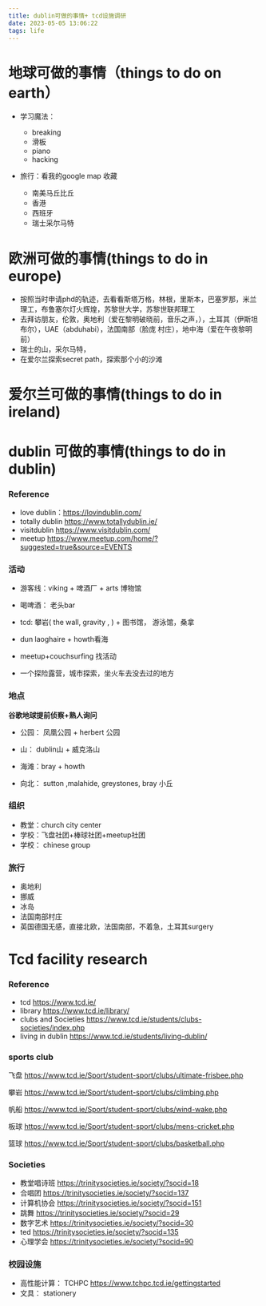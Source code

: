 ```yaml
---
title: dublin可做的事情+ tcd设施调研
date: 2023-05-05 13:06:22
tags: life
---
```



# 地球可做的事情（things to do on earth）

- 学习魔法：
  - breaking
  - 滑板
  - piano
  - hacking




- 旅行：看我的google map 收藏

  - 南美马丘比丘
  - 香港
  - 西班牙
  - 瑞士采尔马特


# 欧洲可做的事情(things to do in europe)

- 按照当时申请phd的轨迹，去看看斯塔万格，林根，里斯本，巴塞罗那，米兰理工，布鲁塞尔灯火辉煌，苏黎世大学，苏黎世联邦理工
- 去拜访朋友，伦敦，奥地利（爱在黎明破晓前，音乐之声，），土耳其（伊斯坦布尔），UAE（abduhabi），法国南部（脸庞 村庄），地中海（爱在午夜黎明前）
- 瑞士的山，采尔马特，
- 在爱尔兰探索secret path，探索那个小的沙滩




# 爱尔兰可做的事情(things to do in ireland)




# dublin 可做的事情(things to do in dublin)











### Reference

- love dublin：https://lovindublin.com/
- totally dublin https://www.totallydublin.ie/
- visitdublin  https://www.visitdublin.com/
- meetup https://www.meetup.com/home/?suggested=true&source=EVENTS	





### 活动

- 游客线：viking + 啤酒厂 + arts 博物馆

- 喝啤酒： 老头bar 

- tcd: 攀岩( the wall, gravity , ) + 图书馆， 游泳馆，桑拿

- dun laoghaire + howth看海

- meetup+couchsurfing 找活动

- 一个探险露营，城市探索，坐火车去没去过的地方

  
  
  







### 地点

**谷歌地球提前侦察+熟人询问**

- 公园： 凤凰公园 + herbert 公园

- 山： dublin山 + 威克洛山

- 海滩：bray + howth
-  向北： sutton ,malahide, greystones, bray 小丘



### 组织

- 教堂：church city center
- 学校：飞盘社团+棒球社团+meetup社团
- 学校： chinese group



### 旅行

- 奥地利
- 挪威
- 冰岛
- 法国南部村庄
- 英国德国无感，直接北欧，法国南部，不着急，土耳其surgery









#  Tcd facility research

### Reference

- tcd  https://www.tcd.ie/
- library https://www.tcd.ie/library/
- clubs and Societies https://www.tcd.ie/students/clubs-societies/index.php
- living in dublin https://www.tcd.ie/students/living-dublin/

### sports club

飞盘 https://www.tcd.ie/Sport/student-sport/clubs/ultimate-frisbee.php

攀岩 https://www.tcd.ie/Sport/student-sport/clubs/climbing.php

帆船 https://www.tcd.ie/Sport/student-sport/clubs/wind-wake.php

板球 https://www.tcd.ie/Sport/student-sport/clubs/mens-cricket.php

篮球 https://www.tcd.ie/Sport/student-sport/clubs/basketball.php







###  Societies

- 教堂唱诗班 https://trinitysocieties.ie/society/?socid=18
- 合唱团 https://trinitysocieties.ie/society/?socid=137
- 计算机协会 https://trinitysocieties.ie/society/?socid=151
- 跳舞 https://trinitysocieties.ie/society/?socid=29
- 数字艺术 https://trinitysocieties.ie/society/?socid=30
- ted https://trinitysocieties.ie/society/?socid=135
- 心理学会 https://trinitysocieties.ie/society/?socid=90



### 校园设施

- 高性能计算： TCHPC https://www.tchpc.tcd.ie/gettingstarted
- 文具： stationery
